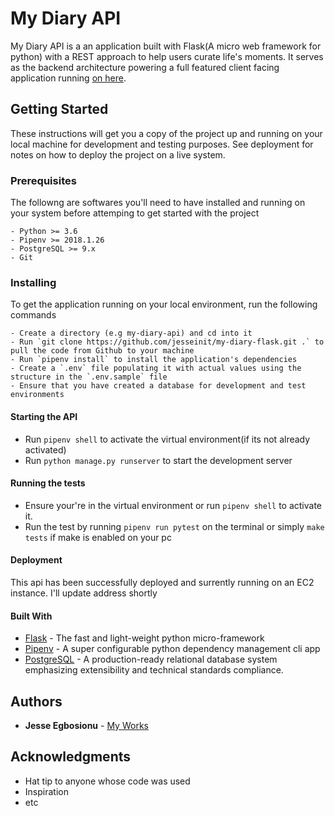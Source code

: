 # My Diary API

My Diary API is a an application built with Flask(A micro web framework for python) with a REST approach to help users curate life's moments. It serves as the backend architecture powering a full featured client facing application running [on here](https://diaryly.herokuapp.com).

## Getting Started

These instructions will get you a copy of the project up and running on your local machine for development and testing purposes. See deployment for notes on how to deploy the project on a live system.

### **Prerequisites**

The followng are softwares you'll need to have installed and running on your system before attemping to get started with the project

```
- Python >= 3.6
- Pipenv >= 2018.1.26
- PostgreSQL >= 9.x
- Git
```

### **Installing**

To get the application running on your local environment, run the following commands

```
- Create a directory (e.g my-diary-api) and cd into it
- Run `git clone https://github.com/jesseinit/my-diary-flask.git .` to pull the code from Github to your machine
- Run `pipenv install` to install the application's dependencies
- Create a `.env` file populating it with actual values using the structure in the `.env.sample` file
- Ensure that you have created a database for development and test environments
```

#### Starting the API

- Run `pipenv shell` to activate the virtual environment(if its not already activated)
- Run `python manage.py runserver` to start the development server

#### Running the tests

- Ensure your're in the virtual environment or run `pipenv shell` to activate it.
- Run the test by running `pipenv run pytest` on the terminal or simply `make tests` if make is enabled on your pc

#### Deployment

This api has been successfully deployed and surrently running on an EC2 instance. I'll update address shortly

#### Built With

- [Flask](https://palletsprojects.com/p/flask/) - The fast and light-weight python micro-framework
- [Pipenv](https://pipenv-fork.readthedocs.io/) - A super configurable python dependency management cli app
- [PostgreSQL](https://www.postgresql.org/) - A production-ready relational database system emphasizing extensibility and technical standards compliance.

## Authors

- **Jesse Egbosionu** - [My Works](https://github.com/jesseinit)

## Acknowledgments

- Hat tip to anyone whose code was used
- Inspiration
- etc
